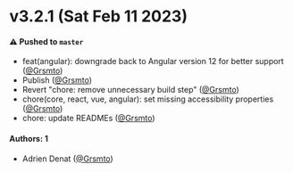 # v3.2.1 (Sat Feb 11 2023)

#### ⚠️ Pushed to `master`

- feat(angular): downgrade back to Angular version 12 for better support ([@Grsmto](https://github.com/Grsmto))
- Publish ([@Grsmto](https://github.com/Grsmto))
- Revert "chore: remove unnecessary build step" ([@Grsmto](https://github.com/Grsmto))
- chore(core, react, vue, angular): set missing accessibility properties ([@Grsmto](https://github.com/Grsmto))
- chore: update READMEs ([@Grsmto](https://github.com/Grsmto))

#### Authors: 1

- Adrien Denat ([@Grsmto](https://github.com/Grsmto))
